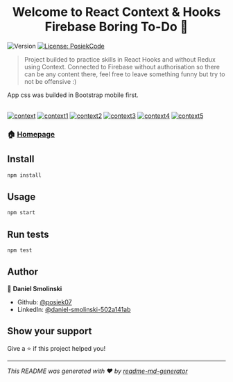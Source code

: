 <h1 align="center">Welcome to React Context & Hooks Firebase Boring To-Do 👋</h1>
<p>
  <img alt="Version" src="https://img.shields.io/badge/version-1.0-blue.svg?cacheSeconds=2592000" />
  <a href="#" target="_blank">
    <img alt="License: PosiekCode" src="https://img.shields.io/badge/License-PosiekCode-yellow.svg" />
  </a>
</p>

> Project builded to practice skills in React Hooks and without Redux using Context. Connected to Firebase without authorisation so there can be any content there, feel free to leave something funny but try to not be offensive :)

App css was builded in Bootstrap mobile first.

<br/><a href="https://postimg.cc/XZPKsGt3" target="_blank"><img src="https://i.postimg.cc/XZPKsGt3/context.png" alt="context"/></a>
<a href="https://postimg.cc/zHCnDdvX" target="_blank"><img src="https://i.postimg.cc/zHCnDdvX/context1.png" alt="context1"/></a>
<a href="https://postimg.cc/VdwqZcZS" target="_blank"><img src="https://i.postimg.cc/VdwqZcZS/context2.png" alt="context2"/></a>
<a href="https://postimg.cc/sQZYqfRW" target="_blank"><img src="https://i.postimg.cc/sQZYqfRW/context3.png" alt="context3"/></a>
<a href="https://postimg.cc/H8DwgGph" target="_blank"><img src="https://i.postimg.cc/H8DwgGph/context4.png" alt="context4"/></a>
<a href="https://postimg.cc/BtH5Cvp9" target="_blank"><img src="https://i.postimg.cc/BtH5Cvp9/context5.png" alt="context5"/></a>

### 🏠 [Homepage](https://posiek07.github.io/context-todo/)

## Install

```sh
npm install
```

## Usage

```sh
npm start
```

## Run tests

```sh
npm test
```

## Author

👤 **Daniel Smolinski**

- Github: [@posiek07](https://github.com/posiek07)
- LinkedIn: [@daniel-smolinski-502a141ab](https://linkedin.com/in/daniel-smolinski-502a141ab)

## Show your support

Give a ⭐️ if this project helped you!

---

_This README was generated with ❤️ by [readme-md-generator](https://github.com/kefranabg/readme-md-generator)_
